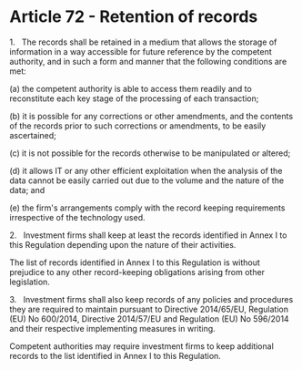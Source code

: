 # Article 72 - Retention of records


1.   The records shall be retained in a medium that allows the storage of information in a way accessible for future reference by the competent authority, and in such a form and manner that the following conditions are met:

(a) the competent authority is able to access them readily and to reconstitute each key stage of the processing of each transaction;

(b) it is possible for any corrections or other amendments, and the contents of the records prior to such corrections or amendments, to be easily ascertained;

(c) it is not possible for the records otherwise to be manipulated or altered;

(d) it allows IT or any other efficient exploitation when the analysis of the data cannot be easily carried out due to the volume and the nature of the data; and

(e) the firm's arrangements comply with the record keeping requirements irrespective of the technology used.

2.   Investment firms shall keep at least the records identified in Annex I to this Regulation depending upon the nature of their activities.

The list of records identified in Annex I to this Regulation is without prejudice to any other record-keeping obligations arising from other legislation.

3.   Investment firms shall also keep records of any policies and procedures they are required to maintain pursuant to Directive 2014/65/EU, Regulation (EU) No 600/2014, Directive 2014/57/EU and Regulation (EU) No 596/2014 and their respective implementing measures in writing.

Competent authorities may require investment firms to keep additional records to the list identified in Annex I to this Regulation.
